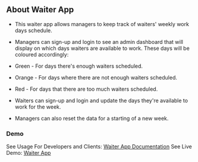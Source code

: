 ## About Waiter App
- This waiter app allows managers to keep track of waiters' weekly work days schedule.

- Managers can sign-up and login to see an admin dashboard that will display on which days waiters are available to work. These days will be coloured accordingly:

- Green - For days there's enough waiters scheduled.
- Orange - For days where there are not enough waiters scheduled.
- Red - For days that there are too much waiters scheduled.

- Waiters can sign-up and login and update the days they're available to work for the week.

- Managers can also reset the data for a starting of a new week.

### Demo
See Usage For Developers and Clients: <a href="https://github.com/GarethW1994/waiter_webapp/tree/master">Waiter App Documentation</a>
See Live Demo: <a href="https://waiter-webapp.herokuapp.com/">Waiter App</a>
